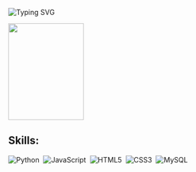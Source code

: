 ![Typing SVG](https://readme-typing-svg.herokuapp.com/?color=00bfbf&size=35&center=true&vCenter=true&width=1000&lines=Olá,+meu+nome+é+Vinicius+Carvalho;tenho+20+anos+de+idade;Sou+do+Brasil,+CE;Eu+estudo+Ciências+de+dados+na+UFC;)

  <img width="55%" height="195px" src="https://github-readme-stats.vercel.app/api/top-langs/?username=ViniciusCarvalhoLima&layout=compact&hide_border=true&title_color=00bfbf&text_color=00bfbf&bg_color=0d1117" />

</div>

## Skills:

![Python](https://img.shields.io/badge/-python-0D1117?style=for-the-badge&logo=python&labelColor=0D1117)&nbsp;
![JavaScript](https://img.shields.io/badge/javascript-0D1117?style=for-the-badge&logo=javascript)&nbsp;
![HTML5](https://img.shields.io/badge/-HTML5-0D1117?style=for-the-badge&logo=HTML5&labelColor=0D1117)&nbsp;
![CSS3](https://img.shields.io/badge/-CSS3-0D1117?style=for-the-badge&logo=CSS3&logoColor=1572B6&labelColor=0D1117)&nbsp;
![MySQL](https://img.shields.io/badge/mysql-0D1117.svg?style=for-the-badge&logo=mysql&logoColor=white)&nbsp;
